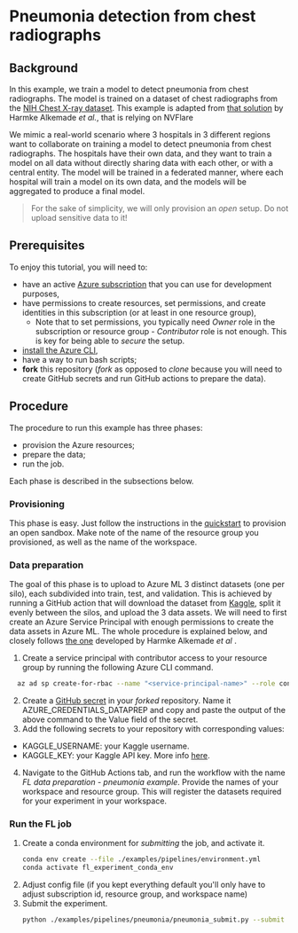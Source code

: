# Pneumonia detection from chest radiographs

## Background
In this example, we train a model to detect pneumonia from chest radiographs. The model is trained on a dataset of chest radiographs from the [NIH Chest X-ray dataset](https://www.kaggle.com/nih-chest-xrays/data). This example is adapted from [that solution](https://github.com/Azure/medical-imaging/tree/main/federated-learning) by Harmke Alkemade _et al._, that is relying on NVFlare

We mimic a real-world scenario where 3 hospitals in 3 different regions want to collaborate on training a model to detect pneumonia from chest radiographs. The hospitals have their own data, and they want to train a model on all data without directly sharing data with each other, or with a central entity. The model will be trained in a federated manner, where each hospital will train a model on its own data, and the models will be aggregated to produce a final model.

> For the sake of simplicity, we will only provision an _open_ setup. Do not upload sensitive data to it! 

## Prerequisites
To enjoy this tutorial, you will need to:
- have an active [Azure subscription](https://azure.microsoft.com) that you can use for development purposes,
- have permissions to create resources, set permissions, and create identities in this subscription (or at least in one resource group),
  - Note that to set permissions, you typically need _Owner_ role in the subscription or resource group - _Contributor_ role is not enough. This is key for being able to _secure_ the setup.
- [install the Azure CLI](https://learn.microsoft.com/en-us/cli/azure/install-azure-cli),
- have a way to run bash scripts;
- **fork** this repository (_fork_ as opposed to _clone_ because you will need to create GitHub secrets and run GitHub actions to prepare the data).

## Procedure
The procedure to run this example  has three phases:
- provision the Azure resources;
- prepare the data;
- run the job.

Each phase is described in the subsections below.

### Provisioning
This phase is easy. Just follow the instructions in the [quickstart](../quickstart.md) to provision an open sandbox. Make note of the name of the resource group you provisioned, as well as the name of the workspace.

### Data preparation
The goal of this phase is to upload to Azure ML 3 distinct datasets (one per silo), each subdivided into train, test, and validation. This is achieved by running a GitHub action that will download the dataset from [Kaggle](https://www.kaggle.com/datasets/paultimothymooney/chest-xray-pneumonia), split it evenly between the silos, and upload the 3 data assets. We will need to first create an Azure Service Principal with enough permissions to create the data assets in Azure ML. The whole procedure is explained below, and closely follows [the one](https://github.com/Azure/medical-imaging/blob/main/federated-learning/README.md#1-prepare-your-experiment) developed by Harmke Alkemade _et al_ .

1. Create a service principal with contributor access to your resource group by running the following Azure CLI command.
```bash
  az ad sp create-for-rbac --name "<service-principal-name>" --role contributor --scopes /subscriptions/<subscription-id>/resourceGroups/<your-resource-group-name> --sdk-auth
```
2. Create a [GitHub secret](https://github.com/Azure/actions-workflow-samples/blob/master/assets/create-secrets-for-GitHub-workflows.md) in your _forked_ repository. Name it AZURE_CREDENTIALS_DATAPREP and copy and paste the output of the above command to the Value field of the secret.
3. Add the following secrets to your repository with corresponding values:
  - KAGGLE_USERNAME: your Kaggle username.
  - KAGGLE_KEY: your Kaggle API key. More info [here](https://www.kaggle.com/docs/api).
4. Navigate to the GitHub Actions tab, and run the workflow with the name *FL data preparation - pneumonia example*. Provide the names of your workspace and resource group. This will register the datasets required for your experiment in your workspace.

### Run the FL job

1. Create a conda environment for _submitting_ the job, and activate it.
   ```bash
   conda env create --file ./examples/pipelines/environment.yml
   conda activate fl_experiment_conda_env
   ```
2. Adjust config file (if you kept everything default you'll only have to adjust subscription id, resource group, and workspace name)
3. Submit the experiment.
   ```bash
   python ./examples/pipelines/pneumonia/pneumonia_submit.py --submit
   ```